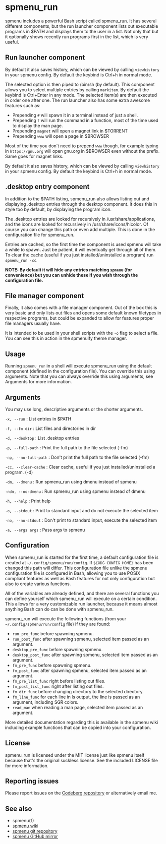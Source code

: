 spmenu_run
==========

spmenu includes a powerful Bash script called spmenu_run. It has several
different components, but the run launcher component lists out
executable programs in $PATH and displays them to the user in a list.
Not only that but it optionally shows recently run programs first in the list,
which is very useful.

## Run launcher component

By default it also saves history, which can be viewed by calling
`viewhistory` in your spmenu config. By default the keybind
is Ctrl+h in normal mode.

The selected option is then piped to /bin/sh (by default). This component
allows you to select multiple entries by calling `markitem`. By default
the keybind is Ctrl+Enter in any mode. The selected item(s) are then
executed in order one after one. The run launcher also has some
extra awesome features such as:

- Prepending `#` will spawn it in a terminal instead of just a shell.
- Prepending `?` will run the command in a function, most of the time used to
display the man page.
- Prepending `magnet` will open a magnet link in $TORRENT
- Prepending `www` will open a page in $BROWSER

Most of the time you don't need to prepend `www` though, for example
typing in `https://gnu.org` will open gnu.org in $BROWSER even
without the prefix. Same goes for magnet links.

By default it also saves history, which can be viewed by calling
`viewhistory` in your spmenu config. By default the keybind
is Ctrl+h in normal mode.

## .desktop entry component

In addition to the $PATH listing, spmenu_run also allows listing out
and displaying .desktop entries through the desktop component.
It does this in style too by default, by displaying the program icon.

The .desktop entries are looked for recursively in /usr/share/applications,
and the icons are looked for recursively in /usr/share/icons/hicolor. Of course
you can change this path or even add multiple. This is done in the configuration
file for spmenu_run.

Entries are cached, so the first time the component is used spmenu will take a while
to spawn. Just be patient, it will eventually get through all of them. To clear the
cache (useful if you just installed/uninstalled a program) run `spmenu_run -cc`.

**NOTE: By default it will hide any entries matching `spmenu` (for convenience)
but you can unhide these if you wish through the configuration file.**

## File manager component

Finally, it also comes with a file manager component. Out of the box
this is very basic and only lists out files and opens some default
known filetypes in respective programs, but could be expanded to
allow for features proper file managers usually have.

It is intended to be used in your shell scripts with the `-o` flag to
select a file. You can see this in action in the spmenuify theme manager.

## Usage

Running `spmenu_run` in a shell will execute spmenu_run using the
default component (defined in the configuration file). You can
override this using arguments. Note that you can always override
this using arguments, see Arguments for more information.

## Arguments

You may use long, descriptive arguments or the shorter arguments.

`-x, --run`
:   List entries in $PATH

`-f, --fm dir`
:   List files and directories in dir

`-d, --desktop`
:   List .desktop entries

`-p, --full-path`
:   Print the full path to the file selected (-fm)

`-np, --no-full-path`
:   Don't print the full path to the file selected (-fm)

`-cc, --clear-cache`
:   Clear cache, useful if you just installed/uninstalled a program. (-d)

`-dm, --dmenu`
: Run spmenu_run using dmenu instead of spmenu

`-ndm, --no-dmenu`
:   Run spmenu_run using spmenu instead of dmenu

`-h, --help`
:   Print help

`-o, --stdout`
:   Print to standard input and do not execute the selected item

`-no, --no-stdout`
:   Don't print to standard input, execute the selected item

`-a, --args args`
:   Pass args to spmenu

## Configuration

When spmenu_run is started for the first time, a default configuration file
is created at `~/.config/spmenu/run/config`. If `${XDG_CONFIG_HOME}` has
been changed this path will differ. This configuration file unlike
the spmenu configuration file is configured in Bash, allowing you to use
POSIX compliant features as well as Bash features for not only
configuration but also to create various functions.

All of the variables are already defined, and there are several functions
you can define yourself which spmenu_run will execute on a certain condition.
This allows for a very customizable run launcher, because it means almost anything
Bash can do can be done with spmenu_run.

spmenu_run will execute the following functions
(from your `~/.config/spmenu/run/config` file) if they are found:

- `run_pre_func` before spawning spmenu.
- `run_post_func` after spawning spmenu, selected item passed as an argument.
- `desktop_pre_func` before spawning spmenu.
- `desktop_post_func` after spawning spmenu, selected item passed as an argument.
- `fm_pre_func` before spawning spmenu.
- `fm_post_func` after spawning spmenu, selected item passed as an argument.
- `fm_pre_list_func` right before listing out files.
- `fm_post_list_func` right after listing out files.
- `fm_dir_func` before changing directory to the selected directory.
- `fm_line_func` for each line in ls output, the line is passed as an argument,
including SGR colors.
- `read_man` when reading a man page, selected item passed as an argument.

More detailed documentation regarding this is available in the spmenu wiki including
example functions that can be copied into your configuration.

## License

spmenu_run is licensed under the MIT license just like spmenu itself because
that's the original suckless license. See the included LICENSE file for more information.

## Reporting issues

Please report issues on the
[Codeberg repository](https://codeberg.org/speedie/spmenu) or alternatively
email me.

## See also

- spmenu(1)
- [spmenu wiki](https://spmenu.speedie.site)
- [spmenu git repository](https://git.speedie.site/speedie/spmenu)
- [spmenu GitHub mirror](https://github.com/speediegq/spmenu)
